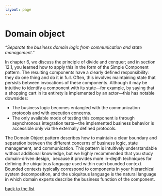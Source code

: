 ```yaml
---
layout: page
---
```

# Domain object

_“Separate the business domain logic from communication and state management.”_

In chapter 6, we discuss the principle of divide and conquer; and in section
12.1, you learned how to apply this in the form of the Simple Component
pattern. The resulting components have a clearly defined responsibility: they
do one thing and do it in full. Often, this involves maintaining state that
persists between invocations of these components. Although it may be intuitive
to identify a component with its state—for example, by saying that a shopping
cart in its entirety is implemented by an actor—this has notable downsides:

* The business logic becomes entangled with the communication protocols and with execution concerns.
* The only available mode of testing this component is through asynchronous integration tests—the implemented business behavior is accessible only via the externally defined protocols.

The Domain Object pattern describes how to maintain a clear boundary and
separation between the different concerns of business logic, state management,
and communication. This pattern is intuitively understandable without
additional knowledge, but we highly recommended that you study domain-driven
design,  because it provides more in-depth techniques for defining the
ubiquitous language used within each bounded context. Bounded contexts
typically correspond to components in your hierarchical system decomposition,
and the ubiquitous language is the natural language in which domain experts
describe the business function of the component.


[back to the list](../categories.html)
